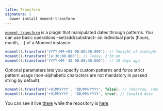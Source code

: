 ```yaml
---
title: Transform
signature: |
  bower install moment-transform
---
```


[`moment-transform`](http://a----.github.io/moment-transform/)  is a plugin that manipulated dates through patterns. You can use basic operations &ndash;set/add/substract&ndash; on individual parts (hours, month, &hellip;) of a Moment instance.

```js
moment().transform('YYYY-MM-+01 00:00:00.000'); // Tonight at midnight
moment().transform('14:30:00.000'); // Today, 2:30 pm
moment().transform('YYYY-MM--30 00:00:00.000'); // 30 days ago
```

Optional parameters lets you specify custom patterns and force strict pattern usage (non-alphabetic characters are not mandatory in passed string by default).

```js
moment().transform('+01MMYYYY', 'DD/MM/YYYY', false); // Tomorrow, same time
moment().transform('+01MMYYYY', 'DD/MM/YYYY', true); // Invalid date
```

You can see it live [there](http://a----.github.io/moment-transform/)  while the repository is [here](https://github.com/A----/moment-transform).
